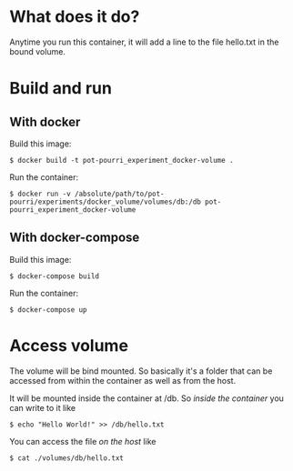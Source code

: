 # What does it do?

Anytime you run this container, it will add a line to the file hello.txt in the bound volume.

# Build and run

## With docker

Build this image:

`$ docker build -t pot-pourri_experiment_docker-volume .`

Run the container:

`$ docker run -v /absolute/path/to/pot-pourri/experiments/docker_volume/volumes/db:/db pot-pourri_experiment_docker-volume`

## With docker-compose

Build this image:

`$ docker-compose build`

Run the container:

`$ docker-compose up`

# Access volume

The volume will be bind mounted. So basically it's a folder that can be accessed from within the container as well as from the host.

It will be mounted inside the container at /db. So _inside the container_ you can write to it like

`$ echo "Hello World!" >> /db/hello.txt`

You can access the file _on the host_ like

`$ cat ./volumes/db/hello.txt`

